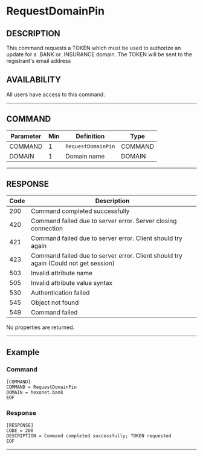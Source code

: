 # RequestDomainPin

## DESCRIPTION
This command requests a TOKEN which must be used to authorize an update for a .BANK or .INSURANCE domain. The TOKEN will be sent to the registrant's email address

## AVAILABILITY
All users have access to this command.

----
## COMMAND

Parameter | Min | Definition | Type
---- | ---- | ---- | ----
COMMAND | 1 | `RequestDomainPin` | COMMAND
DOMAIN | 1 | Domain name | DOMAIN

----
## RESPONSE

Code | Description
---- | ----
200 | Command completed successfully
420 | Command failed due to server error. Server closing connection
421 | Command failed due to server error. Client should try again
423 | Command failed due to server error. Client should try again (Could not get session)
503 | Invalid attribute name
505 | Invalid attribute value syntax
530 | Authentication failed
545 | Object not found
549 | Command failed

No properties are returned.

----
## Example

### Command

```
[COMMAND]
COMMAND = RequestDomainPin
DOMAIN = hexonet.bank
EOF
```
### Response

```
[RESPONSE]
CODE = 200
DESCRIPTION = Command completed successfully; TOKEN requested
EOF
```

----
